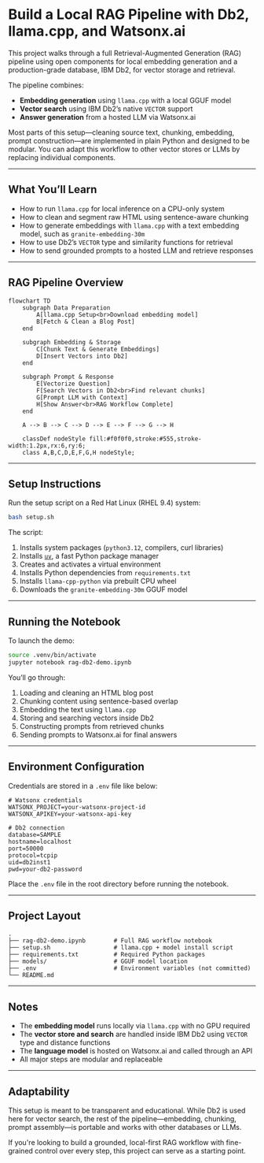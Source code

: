 # Build a Local RAG Pipeline with Db2, llama.cpp, and Watsonx.ai

This project walks through a full Retrieval-Augmented Generation (RAG) pipeline using open components for local embedding generation and a production-grade database, IBM Db2, for vector storage and retrieval.

The pipeline combines:

* **Embedding generation** using `llama.cpp` with a local GGUF model
* **Vector search** using IBM Db2’s native `VECTOR` support
* **Answer generation** from a hosted LLM via Watsonx.ai

Most parts of this setup—cleaning source text, chunking, embedding, prompt construction—are implemented in plain Python and designed to be modular. You can adapt this workflow to other vector stores or LLMs by replacing individual components.

---

## What You’ll Learn

* How to run `llama.cpp` for local inference on a CPU-only system
* How to clean and segment raw HTML using sentence-aware chunking
* How to generate embeddings with `llama.cpp` with a text embedding model, such as `granite-embedding-30m`
* How to use Db2’s `VECTOR` type and similarity functions for retrieval
* How to send grounded prompts to a hosted LLM and retrieve responses

---

## RAG Pipeline Overview

```mermaid
flowchart TD
    subgraph Data Preparation
        A[llama.cpp Setup<br>Download embedding model]
        B[Fetch & Clean a Blog Post]
    end

    subgraph Embedding & Storage
        C[Chunk Text & Generate Embeddings]
        D[Insert Vectors into Db2]
    end

    subgraph Prompt & Response
        E[Vectorize Question]
        F[Search Vectors in Db2<br>Find relevant chunks]
        G[Prompt LLM with Context]
        H[Show Answer<br>RAG Workflow Complete]
    end

    A --> B --> C --> D --> E --> F --> G --> H

    classDef nodeStyle fill:#f0f0f0,stroke:#555,stroke-width:1.2px,rx:6,ry:6;
    class A,B,C,D,E,F,G,H nodeStyle;
```

---

## Setup Instructions

Run the setup script on a Red Hat Linux (RHEL 9.4) system:

```bash
bash setup.sh
```

The script:

1. Installs system packages (`python3.12`, compilers, curl libraries)
2. Installs [`uv`](https://github.com/astral-sh/uv), a fast Python package manager
3. Creates and activates a virtual environment
4. Installs Python dependencies from `requirements.txt`
5. Installs `llama-cpp-python` via prebuilt CPU wheel
6. Downloads the `granite-embedding-30m` GGUF model

---

## Running the Notebook

To launch the demo:

```bash
source .venv/bin/activate
jupyter notebook rag-db2-demo.ipynb
```

You’ll go through:

1. Loading and cleaning an HTML blog post
2. Chunking content using sentence-based overlap
3. Embedding the text using `llama.cpp`
4. Storing and searching vectors inside Db2
5. Constructing prompts from retrieved chunks
6. Sending prompts to Watsonx.ai for final answers

---

## Environment Configuration

Credentials are stored in a `.env` file like below:

```env
# Watsonx credentials
WATSONX_PROJECT=your-watsonx-project-id
WATSONX_APIKEY=your-watsonx-api-key

# Db2 connection
database=SAMPLE
hostname=localhost
port=50000
protocol=tcpip
uid=db2inst1
pwd=your-db2-password
```

Place the `.env` file in the root directory before running the notebook.

---

## Project Layout

```
.
├── rag-db2-demo.ipynb        # Full RAG workflow notebook
├── setup.sh                  # llama.cpp + model install script
├── requirements.txt          # Required Python packages
├── models/                   # GGUF model location
├── .env                      # Environment variables (not committed)
└── README.md
```

---

## Notes

* The **embedding model** runs locally via `llama.cpp` with no GPU required
* The **vector store and search** are handled inside IBM Db2 using `VECTOR` type and distance functions
* The **language model** is hosted on Watsonx.ai and called through an API
* All major steps are modular and replaceable

---

## Adaptability

This setup is meant to be transparent and educational. While Db2 is used here for vector search, the rest of the pipeline—embedding, chunking, prompt assembly—is portable and works with other databases or LLMs.

If you're looking to build a grounded, local-first RAG workflow with fine-grained control over every step, this project can serve as a starting point.